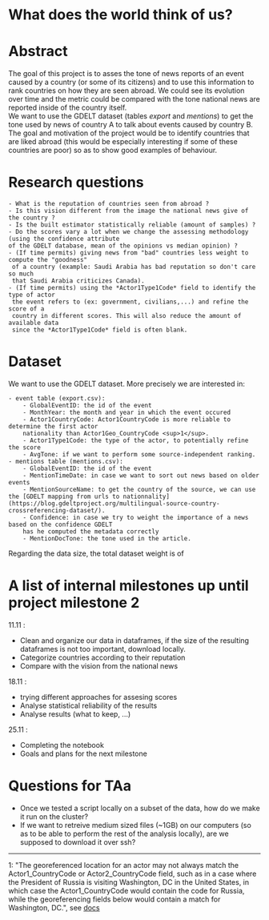 # What does the world think of us?
# Abstract
<!-- A 150 word description of the project idea, goals, dataset used. What story you would like to tell and why? What's the motivation behind your project? -->

The goal of this project is to asses the tone of news reports of an event caused by a country (or some of its citizens) and to use this information to rank countries on how they are seen abroad. We could see its evolution over time and the metric could be compared with the tone national news are reported inside of the country itself.  
We want to use the GDELT dataset (tables *export* and *mentions*) to get the tone used by news of country A to talk about events caused by country B.  
The goal and motivation of the project would be to identify countries that are liked abroad (this would be especially interesting if some of these countries are poor) so as to show good examples of behaviour. 

# Research questions
<!-- A list of research questions you would like to address during the project. --> 

	- What is the reputation of countries seen from abroad ?
	- Is this vision different from the image the national news give of the country ?
	- Is the built estimator statistically reliable (amount of samples) ?
	- Do the scores vary a lot when we change the assessing methodology (using the confidence attribute 
	of the GDELT database, mean of the opinions vs median opinion) ?
	- (If time permits) giving news from "bad" countries less weight to compute the "goodness"
	 of a country (example: Saudi Arabia has bad reputation so don't care so much 
	 that Saudi Arabia criticizes Canada). 
	- (If time permits) using the *Actor1Type1Code* field to identify the type of actor
	 the event refers to (ex: government, civilians,...) and refine the score of a 
	 country in different scores. This will also reduce the amount of available data 
	 since the *Actor1Type1Code* field is often blank.

# Dataset
<!-- List the dataset(s) you want to use, and some ideas on how do you expect to get, manage, process and enrich it/them. Show us you've read the docs and some examples, and you've a clear idea on what to expect. Discuss data size and format if relevant. -->

We want to use the GDELT dataset. More precisely we are interested in:  

	- event table (export.csv):
		- GlobalEventID: the id of the event
		- MonthYear: the month and year in which the event occured
		- Actor1CountryCode: Actor1CountryCode is more reliable to determine the first actor 
		nationality than Actor1Geo_CountryCode <sup>1</sup>.
		- Actor1Type1Code: the type of the actor, to potentially refine the score
		- AvgTone: if we want to perform some source-independent ranking.
	- mentions table (mentions.csv):
		- GlobalEventID: the id of the event
		- MentionTimeDate: in case we want to sort out news based on older events
		- MentionSourceName: to get the country of the source, we can use the [GDELT mapping from urls to nationnality](https://blog.gdeltproject.org/multilingual-source-country-crossreferencing-dataset/). 
		- Confidence: in case we try to weight the importance of a news based on the confidence GDELT 
		has he computed the metadata correctly
		- MentionDocTone: the tone used in the article.

Regarding the data size, the total dataset weight is of 
# A list of internal milestones up until project milestone 2
<!-- Add here a sketch of your planning for the next project milestone. -->

11.11 :

 - Clean and organize our data in dataframes, if the size of the resulting dataframes is not too important, download locally.
 - Categorize countries according to their reputation
 - Compare with the vision from the national news

18.11 : 

 - trying different approaches for assesing scores
 - Analyse statistical reliability of the results
 - Analyse results (what to keep, ...)

25.11 :

 - Completing the notebook
 - Goals and plans for the next milestone



# Questions for TAa
<!-- Add here some questions you have for us, in general or project-specific. -->

 - Once we tested a script locally on a subset of the data, how do we make it run on the cluster?
 - If we want to retreive medium sized files (~1GB) on our computers (so as to be able to perform the rest of the analysis locally), are we supposed to download it over ssh?

-------

1: "The georeferenced location for an actor may not always match the
Actor1\_CountryCode or Actor2\_CountryCode field, such as in a case where the President of Russia is visiting Washington, DC in the United States, in which case the Actor1\_CountryCode would contain the code for Russia, while the georeferencing fields below would contain a match for Washington, DC.", see [docs](http://data.gdeltproject.org/documentation/GDELT-Event_Codebook-V2.0.pdf)
